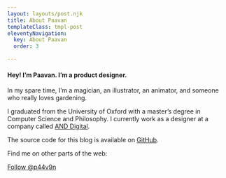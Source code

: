 ```yaml
---
layout: layouts/post.njk
title: About Paavan
templateClass: tmpl-post
eleventyNavigation:
  key: About Paavan
  order: 3

---
```

#### Hey! I’m Paavan. I’m a product designer.

In my spare time, I’m a magician, an illustrator, an animator, and someone who really loves gardening.

I graduated from the University of Oxford with a master’s degree in Computer Science and Philosophy. I currently work as a designer at a company called [AND Digital](https://and.digital/).

The source code for this blog is available on [GitHub](https://github.com/p44v9n/new-blog/).

Find me on other parts of the web:

<a href="https://twitter.com/p44v9n?ref_src=twsrc%5Etfw" class="twitter-follow-button" data-show-screen-name="false" data-lang="en" data-dnt="true" data-show-count="false">Follow @p44v9n</a><script async src="https://platform.twitter.com/widgets.js" charset="utf-8"></script>